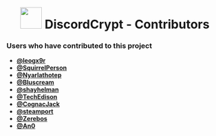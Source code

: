 <h1 align="center">
    <img src="https://assets.gitlab-static.net/uploads/-/system/project/avatar/6431320/discordCrypt-mini.png" 
        height="50" width="50">
    DiscordCrypt - Contributors<h3>Users who have contributed to this project</h3>
</h1>


* [**@leogx9r**](https://gitlab.com/leogx9r)
* [**@SquirrelPerson**](https://google.com)
* [**@Nyarlathotep**](https://google.com)
* [**@Bluscream**](https://github.com/Bluscream)
* [**@shayhelman**](https://twitter.com/shayhelman)
* [**@TechEdison**](https://gitlab.com/TechEdison)
* [**@CognacJack**](https://google.com)
* [**@steamport**](http://github.com/steamp0rt)
* [**@Zerebos**](https://github.com/rauenzi)
* [**@An0**](https://gitlab.com/An0)
